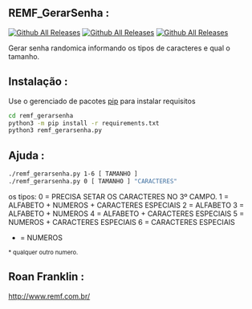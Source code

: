 ## REMF_GerarSenha :
[![Github All Releases](https://img.shields.io/badge/REMF_GerarSenha-versão%200.0.1-red)]()
[![Github All Releases](https://img.shields.io/badge/suporte-python%203.7%2F3.8%20%2B-brightgreen)]()
[![Github All Releases](https://img.shields.io/badge/platforma-windows%20%7C%20linux-lightgrey)]()

Gerar senha randomica informando os tipos de caracteres e qual o tamanho.

## Instalação :
Use o gerenciado de pacotes [pip](https://pip.pypa.io/en/stable/) para instalar requisitos
```bash
cd remf_gerarsenha
python3 -m pip install -r requirements.txt
python3 remf_gerarsenha.py 
```

## Ajuda :
```bash
./remf_gerarsenha.py 1-6 [ TAMANHO ]
./remf_gerarsenha.py 0 [ TAMANHO ] "CARACTERES"
```
os tipos:
0 = PRECISA SETAR OS CARACTERES NO 3º CAMPO.
1 = ALFABETO + NUMEROS + CARACTERES ESPECIAIS
2 = ALFABETO
3 = ALFABETO + NUMEROS
4 = ALFABETO + CARACTERES ESPECIAIS
5 = NUMEROS + CARACTERES ESPECIAIS
6 = CARACTERES ESPECIAIS
* = NUMEROS

<small>* qualquer outro numero.</small> 

## Roan Franklin :
http://www.remf.com.br/
